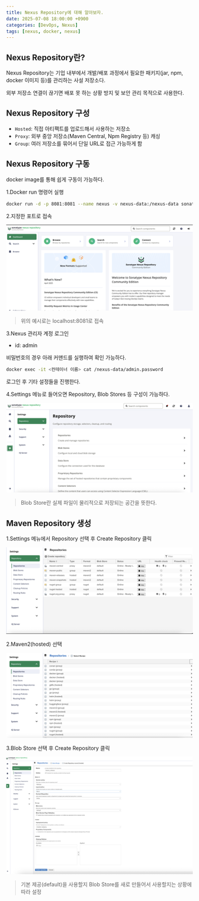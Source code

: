 ```yaml
---
title: Nexus Repository에 대해 알아보자.
date: 2025-07-08 18:00:00 +0900
categories: [DevOps, Nexus]
tags: [nexus, docker, nexus]
---
```


## **Nexus Repository란?**
Nexus Repository는 기업 내부에서 개발/배포 과정에서 필요한 패키지(jar, npm, docker 이미지 등)를 관리하는 사설 저장소다.  

외부 저장소 연결이 끊기면 배포 못 하는 상황 방지 및 보안 관리 목적으로 사용한다.

## **Nexus Repository 구성**
- `Hosted`: 직접 아티팩트를 업로드해서 사용하는 저장소
- `Proxy`: 외부 중앙 저장소(Maven Central, Npm Registry 등) 캐싱
- `Group`: 여러 저장소를 묶어서 단일 URL로 접근 가능하게 함

## **Nexus Repository 구동**
docker image를 통해 쉽게 구동이 가능하다.

1.Docker run 명령어 실행

```bash
docker run -d -p 8081:8081 --name nexus -v nexus-data:/nexus-data sonatype/nexus3
```

2.지정한 포트로 접속

![대시보드](/assets/img/nexus_dashboard.png)

> 위의 예시로는 localhost:8081로 접속

3.Nexus 관리자 계정 로그인
- id: admin

비밀번호의 경우 아래 커맨드를 실행하여 확인 가능하다.
```bash
docker exec -it <컨테이너 이름> cat /nexus-data/admin.password
```

로그인 후 기타 설정들을 진행한다.

4.Settings 메뉴로 들어오면 Repository, Blob Stores 등 구성이 가능하다.

![settings](/assets/img/nexus_settings.png)

> Blob Store란 실제 파일이 물리적으로 저장되는 공간을 뜻한다.

## **Maven Repository 생성**
1.Settings 메뉴에서 Repository 선택 후 Create Repository 클릭

![step1](/assets/img/nexus_settings_repository.png)

2.Maven2(hosted) 선택

![step2](/assets/img/nexus_settings_maven.png)

3.Blob Store 선택 후 Create Repository 클릭

![step3](/assets/img/nexus_settings_create_repository.png)

> 기본 제공(default)을 사용할지 Blob Store를 새로 만들어서 사용할지는 상황에 따라 설정
